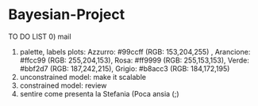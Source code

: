 # Bayesian-Project

TO DO LIST
0) mail
1) palette, labels plots: Azzurro: #99ccff (RGB: 153,204,255) , Arancione: #ffcc99 (RGB: 255,204,153), Rosa: #ff9999 (RGB: 255,153,153), Verde: #bbf2d7 (RGB: 187,242,215), Grigio: #b8acc3 (RGB: 184,172,195)
2) unconstrained model: make it scalable
3) constrained model: review
4) sentire come presenta la Stefania (Poca ansia (;)
